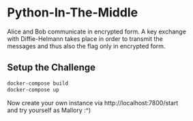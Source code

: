 
# Python-In-The-Middle

Alice and Bob communicate in encrypted form. A key exchange  
with Diffie-Helmann takes place in order to transmit the  
messages and thus also the flag only in encrypted form. 

## Setup the Challenge

```bash
docker-compose build
docker-compose up
```

Now create your own instance via http://localhost:7800/start  
and try yourself as Mallory :^)